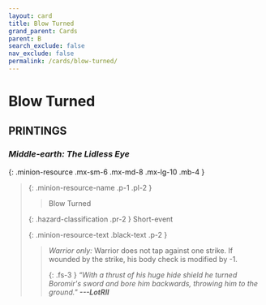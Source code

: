 ```yaml
---
layout: card
title: Blow Turned
grand_parent: Cards
parent: B
search_exclude: false
nav_exclude: false
permalink: /cards/blow-turned/
---
```


# Blow Turned


## PRINTINGS


### _Middle-earth: The Lidless Eye_

{: .minion-resource .mx-sm-6 .mx-md-8 .mx-lg-10 .mb-4 }
> {: .minion-resource-name .p-1 .pl-2 }
> > <div class="hazard-mp"></div>
> > <div class="card-name">Blow Turned</div>
>
> {: .hazard-classification .pr-2 }
> Short-event
>
> {: .minion-resource-text .black-text .p-2 }
> > _Warrior only:_ Warrior does not tap against one strike. If wounded by the strike, his body check is modified by -1. 
> > 
> > {: .fs-3 } 
> > _“With a thrust of his huge hide shield he turned Boromir's sword and bore him backwards, throwing him to the ground."_ ***---&#65279;LotRII*** 
> 
